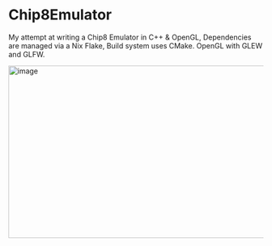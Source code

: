 # Chip8Emulator
My attempt at writing a Chip8 Emulator in C++ & OpenGL,
Dependencies are managed via a Nix Flake, Build system uses CMake. OpenGL with GLEW and GLFW.

<img width="640" height="342" alt="image" src="https://github.com/user-attachments/assets/ef8edf75-f3c8-4076-bfb2-91e30e81b4d9" />


